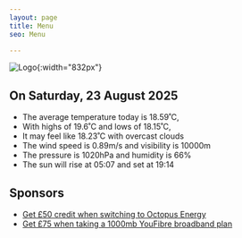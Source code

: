 ```yaml
---
layout: page
title: Menu
seo: Menu

---
```


![Logo](/images/logo.jpg){:width="832px"}

<!-- weather_marker starts -->
## On Saturday, 23 August 2025

- The average temperature today is 18.59˚C,
- With highs of 19.6˚C and lows of 18.15˚C,
- It may feel like 18.23˚C with overcast clouds
- The wind speed is 0.89m/s and visibility is 10000m
- The pressure is 1020hPa and humidity is 66%
- The sun will rise at 05:07 and set at 19:14

<!-- weather_marker ends -->

## Sponsors

- [Get £50 credit when switching to Octopus Energy](https://bit.ly/3oD1nnS)
- [Get £75 when taking a 1000mb YouFibre broadband plan](https://aklam.io/91zWhU?)
